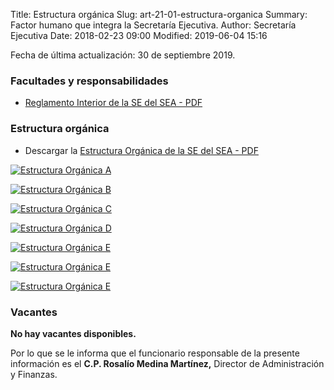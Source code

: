 Title: Estructura orgánica
Slug: art-21-01-estructura-organica
Summary: Factor humano que integra la Secretaría Ejecutiva.
Author: Secretaría Ejecutiva
Date: 2018-02-23 09:00
Modified: 2019-06-04 15:16


Fecha de última actualización: 30 de septiembre 2019.

### Facultades y responsabilidades

* [Reglamento Interior de la SE del SEA - PDF](/secretaria-ejecutiva/transparencia/art-21-02-marco-normativo/reglamento-interior-secretaria-ejecutiva-seacoahuila.pdf)

### Estructura orgánica

* Descargar la [Estructura Orgánica de la SE del SEA - PDF](estructura-organica-de-la-se-del-sea.pdf)

<a href="estructura-organica-de-la-se-del-sea-a.png"><img class="img-fluid" src="estructura-organica-de-la-se-del-sea-a.png" alt="Estructura Orgánica A"></a>

<a href="estructura-organica-de-la-se-del-sea-b.png"><img class="img-fluid" src="estructura-organica-de-la-se-del-sea-b.png" alt="Estructura Orgánica B"></a>

<a href="estructura-organica-de-la-se-del-sea-c.png"><img class="img-fluid" src="estructura-organica-de-la-se-del-sea-c.png" alt="Estructura Orgánica C"></a>

<a href="estructura-organica-de-la-se-del-sea-d.png"><img class="img-fluid" src="estructura-organica-de-la-se-del-sea-d.png" alt="Estructura Orgánica D"></a>

<a href="estructura-organica-de-la-se-del-sea-e.png"><img class="img-fluid" src="estructura-organica-de-la-se-del-sea-e.png" alt="Estructura Orgánica E"></a>

<a href="estructura-organica-de-la-se-del-sea-f.png"><img class="img-fluid" src="estructura-organica-de-la-se-del-sea-f.png" alt="Estructura Orgánica E"></a>

<a href="estructura-organica-de-la-se-del-sea-g.png"><img class="img-fluid" src="estructura-organica-de-la-se-del-sea-g.png" alt="Estructura Orgánica E"></a>

### Vacantes

**No hay vacantes disponibles.**

Por lo que se le informa que el funcionario responsable de la presente información es el **C.P. Rosalío Medina Martínez,** Director de Administración y Finanzas.
